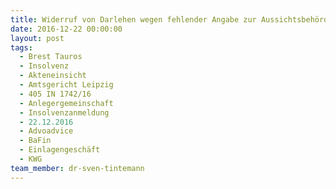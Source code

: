 ```yaml
---
title: Widerruf von Darlehen wegen fehlender Angabe zur Aussichtsbehörde?
date: 2016-12-22 00:00:00
layout: post
tags:
  - Brest Tauros
  - Insolvenz
  - Akteneinsicht
  - Amtsgericht Leipzig
  - 405 IN 1742/16
  - Anlegergemeinschaft
  - Insolvenzanmeldung
  - 22.12.2016
  - Advoadvice
  - BaFin
  - Einlagengeschäft
  - KWG
team_member: dr-sven-tintemann
---
```

